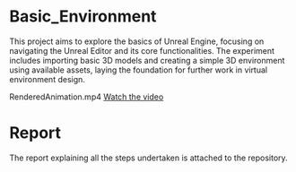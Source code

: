# Basic_Environment
This project aims to explore the basics of Unreal Engine, focusing on navigating the Unreal Editor and its core functionalities. The experiment includes importing basic 3D models and creating a simple 3D environment using available assets, laying the foundation for further work in virtual environment design.

RenderedAnimation.mp4
[Watch the video](RenderedAnimation.mp4)

# Report
The report explaining all the steps undertaken is attached to the repository.
